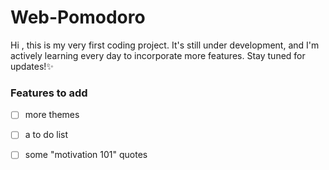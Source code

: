 # Web-Pomodoro
Hi , this is my very first coding project. It's still under development, and I'm actively learning every day to incorporate more features. Stay tuned for updates!✨



### Features to add 
- [ ] more themes
- [ ]  a to do list 
- [ ] some "motivation 101" quotes

